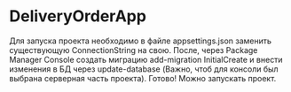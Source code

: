 # DeliveryOrderApp
Для запуска проекта необходимо в файле appsettings.json заменить существующую ConnectionString на свою. После, через Package Manager Console создать миграцию add-migration InitialCreate и внести изменения в БД через update-database (Важно, чтоб для консоли был выбрана серверная часть проекта). Готово! Можно запускать проект.
